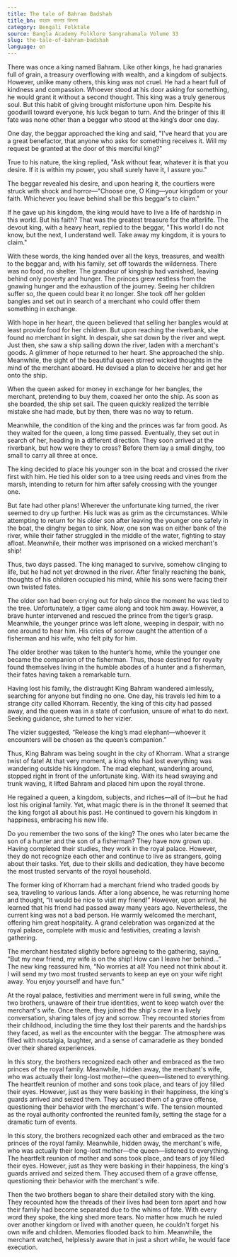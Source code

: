 ```yaml
---
title: The tale of Bahram Badshah
title_bn: বাহরাম বাদশার কিসসা
category: Bengali Folktale
source: Bangla Academy Folklore Sangrahamala Volume 33
slug: the-tale-of-bahram-badshah
language: en
---
```


There was once a king named Bahram. Like other kings, he had granaries full of grain, a treasury overflowing with wealth, and a kingdom of subjects. However, unlike many others, this king was not cruel. He had a heart full of kindness and compassion. Whoever stood at his door asking for something, he would grant it without a second thought. This king was a truly generous soul. But this habit of giving brought misfortune upon him. Despite his goodwill toward everyone, his luck began to turn. And the bringer of this ill fate was none other than a beggar who stood at the king’s door one day.

One day, the beggar approached the king and said, "I've heard that you are a great benefactor, that anyone who asks for something receives it. Will my request be granted at the door of this merciful king?"

True to his nature, the king replied, "Ask without fear, whatever it is that you desire. If it is within my power, you shall surely have it, I assure you."

The beggar revealed his desire, and upon hearing it, the courtiers were struck with shock and horror—"Choose one, O King—your kingdom or your faith. Whichever you leave behind shall be this beggar's to claim."

If he gave up his kingdom, the king would have to live a life of hardship in this world. But his faith? That was the greatest treasure for the afterlife. The devout king, with a heavy heart, replied to the beggar, "This world I do not know, but the next, I understand well. Take away my kingdom, it is yours to claim."

With these words, the king handed over all the keys, treasures, and wealth to the beggar and, with his family, set off towards the wilderness. There was no food, no shelter. The grandeur of kingship had vanished, leaving behind only poverty and hunger. The princes grew restless from the gnawing hunger and the exhaustion of the journey. Seeing her children suffer so, the queen could bear it no longer. She took off her golden bangles and set out in search of a merchant who could offer them something in exchange.

With hope in her heart, the queen believed that selling her bangles would at least provide food for her children. But upon reaching the riverbank, she found no merchant in sight. In despair, she sat down by the river and wept. Just then, she saw a ship sailing down the river, laden with a merchant's goods. A glimmer of hope returned to her heart. She approached the ship. Meanwhile, the sight of the beautiful queen stirred wicked thoughts in the mind of the merchant aboard. He devised a plan to deceive her and get her onto the ship. 

When the queen asked for money in exchange for her bangles, the merchant, pretending to buy them, coaxed her onto the ship. As soon as she boarded, the ship set sail. The queen quickly realized the terrible mistake she had made, but by then, there was no way to return.

Meanwhile, the condition of the king and the princes was far from good. As they waited for the queen, a long time passed. Eventually, they set out in search of her, heading in a different direction. They soon arrived at the riverbank, but how were they to cross? Before them lay a small dinghy, too small to carry all three at once. 

The king decided to place his younger son in the boat and crossed the river first with him. He tied his older son to a tree using reeds and vines from the marsh, intending to return for him after safely crossing with the younger one.

But fate had other plans! Wherever the unfortunate king turned, the river seemed to dry up further. His luck was as grim as the circumstances. While attempting to return for his older son after leaving the younger one safely in the boat, the dinghy began to sink. Now, one son was on either bank of the river, while their father struggled in the middle of the water, fighting to stay afloat. Meanwhile, their mother was imprisoned on a wicked merchant's ship!

Thus, two days passed. The king managed to survive, somehow clinging to life, but he had not yet drowned in the river. After finally reaching the bank, thoughts of his children occupied his mind, while his sons were facing their own twisted fates.

The older son had been crying out for help since the moment he was tied to the tree. Unfortunately, a tiger came along and took him away. However, a brave hunter intervened and rescued the prince from the tiger’s grasp. Meanwhile, the younger prince was left alone, weeping in despair, with no one around to hear him. His cries of sorrow caught the attention of a fisherman and his wife, who felt pity for him. 

The older brother was taken to the hunter’s home, while the younger one became the companion of the fisherman. Thus, those destined for royalty found themselves living in the humble abodes of a hunter and a fisherman, their fates having taken a remarkable turn.

Having lost his family, the distraught King Bahram wandered aimlessly, searching for anyone but finding no one. One day, his travels led him to a strange city called Khorram. Recently, the king of this city had passed away, and the queen was in a state of confusion, unsure of what to do next. Seeking guidance, she turned to her vizier.

The vizier suggested, “Release the king’s mad elephant—whoever it encounters will be chosen as the queen’s companion.”

Thus, King Bahram was being sought in the city of Khorram. What a strange twist of fate! At that very moment, a king who had lost everything was wandering outside his kingdom. The mad elephant, wandering around, stopped right in front of the unfortunate king. With its head swaying and trunk waving, it lifted Bahram and placed him upon the royal throne.

He regained a queen, a kingdom, subjects, and riches—all of it—but he had lost his original family. Yet, what magic there is in the throne! It seemed that the king forgot all about his past. He continued to govern his kingdom in happiness, embracing his new life.

Do you remember the two sons of the king? The ones who later became the son of a hunter and the son of a fisherman? They have now grown up. Having completed their studies, they work in the royal palace. However, they do not recognize each other and continue to live as strangers, going about their tasks. Yet, due to their skills and dedication, they have become the most trusted servants of the royal household.

The former king of Khorram had a merchant friend who traded goods by sea, traveling to various lands. After a long absence, he was returning home and thought, “It would be nice to visit my friend!” However, upon arrival, he learned that his friend had passed away many years ago. Nevertheless, the current king was not a bad person. He warmly welcomed the merchant, offering him great hospitality. A grand celebration was organized at the royal palace, complete with music and festivities, creating a lavish gathering.

The merchant hesitated slightly before agreeing to the gathering, saying, “But my new friend, my wife is on the ship! How can I leave her behind…” The new king reassured him, “No worries at all! You need not think about it. I will send my two most trusted servants to keep an eye on your wife right away. You enjoy yourself and have fun.”

At the royal palace, festivities and merriment were in full swing, while the two brothers, unaware of their true identities, went to keep watch over the merchant's wife. Once there, they joined the ship's crew in a lively conversation, sharing tales of joy and sorrow. They recounted stories from their childhood, including the time they lost their parents and the hardships they faced, as well as the encounter with the beggar. The atmosphere was filled with nostalgia, laughter, and a sense of camaraderie as they bonded over their shared experiences.

In this story, the brothers recognized each other and embraced as the two princes of the royal family. Meanwhile, hidden away, the merchant's wife, who was actually their long-lost mother—the queen—listened to everything. The heartfelt reunion of mother and sons took place, and tears of joy filled their eyes. However, just as they were basking in their happiness, the king's guards arrived and seized them. They accused them of a grave offense, questioning their behavior with the merchant's wife. The tension mounted as the royal authority confronted the reunited family, setting the stage for a dramatic turn of events.

In this story, the brothers recognized each other and embraced as the two princes of the royal family. Meanwhile, hidden away, the merchant's wife, who was actually their long-lost mother—the queen—listened to everything. The heartfelt reunion of mother and sons took place, and tears of joy filled their eyes. However, just as they were basking in their happiness, the king's guards arrived and seized them. They accused them of a grave offense, questioning their behavior with the merchant's wife.

Then the two brothers began to share their detailed story with the king. They recounted how the threads of their lives had been torn apart and how their family had become separated due to the whims of fate. With every word they spoke, the king shed more tears. No matter how much he ruled over another kingdom or lived with another queen, he couldn't forget his own wife and children. Memories flooded back to him. Meanwhile, the merchant watched, helplessly aware that in just a short while, he would face execution.
